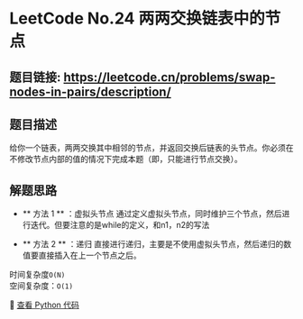 # LeetCode No.24 两两交换链表中的节点

## 题目链接: https://leetcode.cn/problems/swap-nodes-in-pairs/description/

## 题目描述
给你一个链表，两两交换其中相邻的节点，并返回交换后链表的头节点。你必须在不修改节点内部的值的情况下完成本题（即，只能进行节点交换）。

## 解题思路
- ** 方法 1 ** ：虚拟头节点
通过定义虚拟头节点，同时维护三个节点，然后进行迭代。但要注意的是while的定义，和n1，n2的写法

- ** 方法 2 ** ：递归
直接进行递归，主要是不使用虚拟头节点，然后递归的数值要直接插入在上一个节点之后。

时间复杂度`O(N)`  
空间复杂度：`O(1)`

📌 [查看 Python 代码](../solutions/python/No_024_两两交换链表中的节点.py)